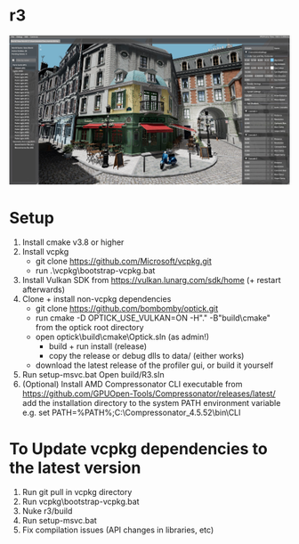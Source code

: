# r3		
 
 ![Screenshot of the editor with the Bistro scene loaded](screenshots/bistro_shadowcascades.jpg)

# Setup
1. Install cmake v3.8 or higher
2. Install vcpkg
	- git clone https://github.com/Microsoft/vcpkg.git
	- run .\vcpkg\bootstrap-vcpkg.bat
3. Install Vulkan SDK from https://vulkan.lunarg.com/sdk/home (+ restart afterwards)
4. Clone + install non-vcpkg dependencies
	- git clone https://github.com/bombomby/optick.git
	- run cmake -D OPTICK_USE_VULKAN=ON -H"." -B"build\cmake" from the optick root directory
	- open optick\build\cmake\Optick.sln (as admin!)
		- build + run install (release)
		- copy the release or debug dlls to data/ (either works)
	- download the latest release of the profiler gui, or build it yourself
5. Run setup-msvc.bat
	Open build/R3.sln
6. (Optional)
	Install AMD Compressonator CLI executable from https://github.com/GPUOpen-Tools/Compressonator/releases/latest/
	add the installation directory to the system PATH environment variable
		e.g.
			set PATH=%PATH%;C:\Compressonator_4.5.52\bin\CLI
			
# To Update vcpkg dependencies to the latest version
1.  Run git pull in vcpkg directory
2. 	Run vcpkg\bootstrap-vcpkg.bat
3.	Nuke r3/build 
4. 	Run setup-msvc.bat
5.	Fix compilation issues (API changes in libraries, etc)